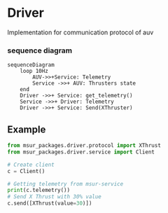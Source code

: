 # Driver
Implementation for communication protocol of auv

### sequence diagram
```mermaid
sequenceDiagram
    loop 10Hz
        AUV->>+Service: Telemetry
        Service ->>+ AUV: Thrusters state
    end
    Driver ->>+ Service: get_telemetry()
    Service ->>+ Driver: Telemetry
    Driver ->>+ Service: Send(XThruster)
```

## Example
```python
from msur_packages.driver.protocol import XThrust
from msur_packages.driver.service import Client

# Create client
c = Client()

# Getting telemetry from msur-service
print(c.telemetry())
# Send X Thrust with 30% value
c.send([XThrust(value=30)])

```